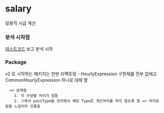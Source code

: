 # salary
일용직 시급 계산
### 분석 시작점
  [테스트코드](/src/test/java/com/example/salary/HourlyTest.java) 보고 분석 시작
### Package
  v2 로 시작하는 패키지는 한번 리팩토링
    - HourlyExpression 구현체를 전부 없애고 CommonHourlyExpression 하나로 대체 함
    
      => 문제점
        1. 각 수당별 처리가 힘듬
        2. 그래서 passType을 정의해서 해당 Type은 계산처리를 하지 않도록 함 => 억지로 맞춤 느낌이라 안좋음
